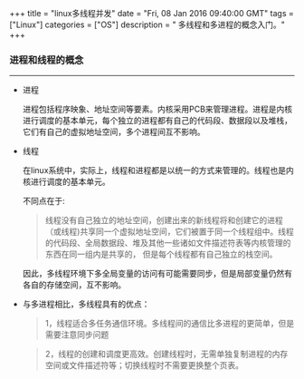 +++ 
title = "linux多线程并发" 
date = "Fri, 08 Jan 2016 09:40:00 GMT" 
tags = ["Linux"] 
categories = ["OS"]
description = " 多线程和多进程的概念入门。" 
+++ 


###  进程和线程的概念

---
- 进程

    进程包括程序映象、地址空间等要素。内核采用PCB来管理进程。进程是内核进行调度的基本单元，每个独立的进程都有自己的代码段、数据段以及堆栈，它们有自己的虚拟地址空间，多个进程间互不影响。
- 线程

    在linux系统中，实际上，线程和进程都是以统一的方式来管理的。线程也是内核进行调度的基本单元。

    不同点在于:
    > 线程没有自己独立的地址空间，创建出来的新线程将和创建它的进程
    >（或线程)共享同一个虚拟地址空间，它们被置于同一个线程组中。线程的代码段、全局数据段、堆及其他一些诸如文件描述符表等内核管理的东西在同一组内是共享的，
    > 但是每个线程都有自己独立的栈空间。

    因此，多线程环境下多全局变量的访问有可能需要同步，但是局部变量仍然有各自的存储空间，互不影响。

- 与多进程相比，多线程具有的优点：
    >1，线程适合多任务通信环境。多线程间的通信比多进程的更简单，但是需要注意同步问题

    >2，线程的创建和调度更高效。创建线程时，无需单独复制进程的内存空间或文件描述符等；切换线程时不需要更换整个页表。



